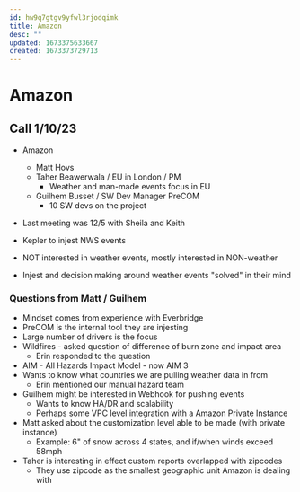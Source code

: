 ```yaml
---
id: hw9q7gtgv9yfwl3rjodqimk
title: Amazon
desc: ""
updated: 1673375633667
created: 1673373729713
---
```


# Amazon

## Call 1/10/23

- Amazon

  - Matt Hovs
  - Taher Beawerwala / EU in London / PM
    - Weather and man-made events focus in EU
  - Guilhem Busset / SW Dev Manager PreCOM
    - 10 SW devs on the project

- Last meeting was 12/5 with Sheila and Keith
- Kepler to injest NWS events
- NOT interested in weather events, mostly interested in NON-weather
- Injest and decision making around weather events "solved" in their mind

### Questions from Matt / Guilhem

- Mindset comes from experience with Everbridge
- PreCOM is the internal tool they are injesting
- Large number of drivers is the focus
- Wildfires - asked question of difference of burn zone and impact area
  - Erin responded to the question
- AIM - All Hazards Impact Model - now AIM 3
- Wants to know what countries we are pulling weather data in from
  - Erin mentioned our manual hazard team
- Guilhem might be interested in Webhook for pushing events
  - Wants to know HA/DR and scalability
  - Perhaps some VPC level integration with a Amazon Private Instance
- Matt asked about the customization level able to be made (with private instance)
  - Example: 6" of snow across 4 states, and if/when winds exceed 58mph
- Taher is interesting in effect custom reports overlapped with zipcodes
  - They use zipcode as the smallest geographic unit Amazon is dealing with
